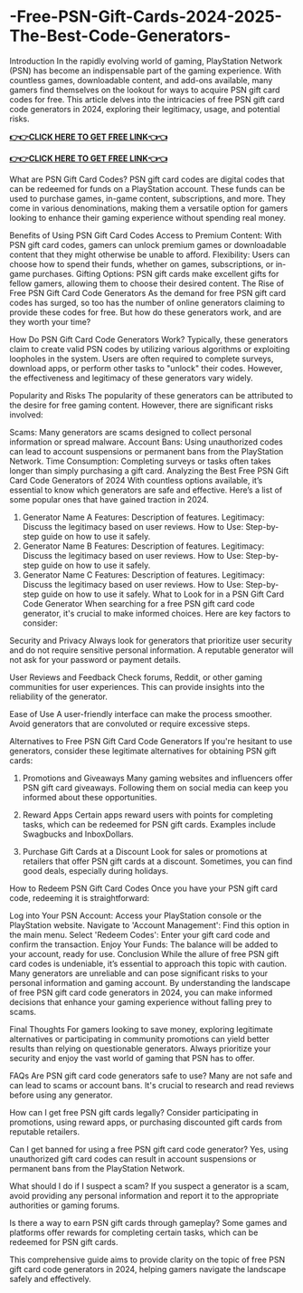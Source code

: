 # -Free-PSN-Gift-Cards-2024-2025-The-Best-Code-Generators-
Introduction
In the rapidly evolving world of gaming, PlayStation Network (PSN) has become an indispensable part of the gaming experience. With countless games, downloadable content, and add-ons available, many gamers find themselves on the lookout for ways to acquire PSN gift card codes for free. This article delves into the intricacies of free PSN gift card code generators in 2024, exploring their legitimacy, usage, and potential risks.

**[👉👉CLICK HERE TO GET FREE LINK👈👈](https://preofferzon.com/all%20offer%20gift%20card)**


**[👉👉CLICK HERE TO GET FREE LINK👈👈](https://preofferzon.com/all%20offer%20gift%20card)**


What are PSN Gift Card Codes?
PSN gift card codes are digital codes that can be redeemed for funds on a PlayStation account. These funds can be used to purchase games, in-game content, subscriptions, and more. They come in various denominations, making them a versatile option for gamers looking to enhance their gaming experience without spending real money.

Benefits of Using PSN Gift Card Codes
Access to Premium Content: With PSN gift card codes, gamers can unlock premium games or downloadable content that they might otherwise be unable to afford.
Flexibility: Users can choose how to spend their funds, whether on games, subscriptions, or in-game purchases.
Gifting Options: PSN gift cards make excellent gifts for fellow gamers, allowing them to choose their desired content.
The Rise of Free PSN Gift Card Code Generators
As the demand for free PSN gift card codes has surged, so too has the number of online generators claiming to provide these codes for free. But how do these generators work, and are they worth your time?

How Do PSN Gift Card Code Generators Work?
Typically, these generators claim to create valid PSN codes by utilizing various algorithms or exploiting loopholes in the system. Users are often required to complete surveys, download apps, or perform other tasks to "unlock" their codes. However, the effectiveness and legitimacy of these generators vary widely.

Popularity and Risks
The popularity of these generators can be attributed to the desire for free gaming content. However, there are significant risks involved:

Scams: Many generators are scams designed to collect personal information or spread malware.
Account Bans: Using unauthorized codes can lead to account suspensions or permanent bans from the PlayStation Network.
Time Consumption: Completing surveys or tasks often takes longer than simply purchasing a gift card.
Analyzing the Best Free PSN Gift Card Code Generators of 2024
With countless options available, it’s essential to know which generators are safe and effective. Here’s a list of some popular ones that have gained traction in 2024.

1. Generator Name A
Features: Description of features.
Legitimacy: Discuss the legitimacy based on user reviews.
How to Use: Step-by-step guide on how to use it safely.
2. Generator Name B
Features: Description of features.
Legitimacy: Discuss the legitimacy based on user reviews.
How to Use: Step-by-step guide on how to use it safely.
3. Generator Name C
Features: Description of features.
Legitimacy: Discuss the legitimacy based on user reviews.
How to Use: Step-by-step guide on how to use it safely.
What to Look for in a PSN Gift Card Code Generator
When searching for a free PSN gift card code generator, it's crucial to make informed choices. Here are key factors to consider:

Security and Privacy
Always look for generators that prioritize user security and do not require sensitive personal information. A reputable generator will not ask for your password or payment details.

User Reviews and Feedback
Check forums, Reddit, or other gaming communities for user experiences. This can provide insights into the reliability of the generator.

Ease of Use
A user-friendly interface can make the process smoother. Avoid generators that are convoluted or require excessive steps.

Alternatives to Free PSN Gift Card Code Generators
If you're hesitant to use generators, consider these legitimate alternatives for obtaining PSN gift cards:

1. Promotions and Giveaways
Many gaming websites and influencers offer PSN gift card giveaways. Following them on social media can keep you informed about these opportunities.

2. Reward Apps
Certain apps reward users with points for completing tasks, which can be redeemed for PSN gift cards. Examples include Swagbucks and InboxDollars.

3. Purchase Gift Cards at a Discount
Look for sales or promotions at retailers that offer PSN gift cards at a discount. Sometimes, you can find good deals, especially during holidays.

How to Redeem PSN Gift Card Codes
Once you have your PSN gift card code, redeeming it is straightforward:

Log into Your PSN Account: Access your PlayStation console or the PlayStation website.
Navigate to 'Account Management': Find this option in the main menu.
Select 'Redeem Codes': Enter your gift card code and confirm the transaction.
Enjoy Your Funds: The balance will be added to your account, ready for use.
Conclusion
While the allure of free PSN gift card codes is undeniable, it’s essential to approach this topic with caution. Many generators are unreliable and can pose significant risks to your personal information and gaming account. By understanding the landscape of free PSN gift card code generators in 2024, you can make informed decisions that enhance your gaming experience without falling prey to scams.

Final Thoughts
For gamers looking to save money, exploring legitimate alternatives or participating in community promotions can yield better results than relying on questionable generators. Always prioritize your security and enjoy the vast world of gaming that PSN has to offer.

FAQs
Are PSN gift card code generators safe to use?
Many are not safe and can lead to scams or account bans. It's crucial to research and read reviews before using any generator.

How can I get free PSN gift cards legally?
Consider participating in promotions, using reward apps, or purchasing discounted gift cards from reputable retailers.

Can I get banned for using a free PSN gift card code generator?
Yes, using unauthorized gift card codes can result in account suspensions or permanent bans from the PlayStation Network.

What should I do if I suspect a scam?
If you suspect a generator is a scam, avoid providing any personal information and report it to the appropriate authorities or gaming forums.

Is there a way to earn PSN gift cards through gameplay?
Some games and platforms offer rewards for completing certain tasks, which can be redeemed for PSN gift cards.

This comprehensive guide aims to provide clarity on the topic of free PSN gift card code generators in 2024, helping gamers navigate the landscape safely and effectively.
